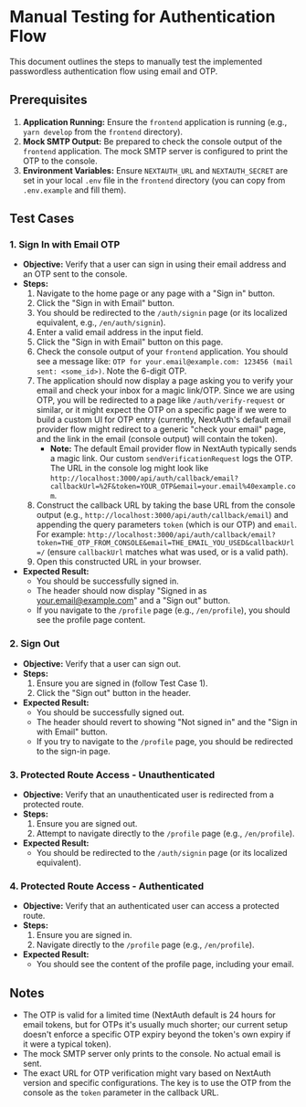 # Manual Testing for Authentication Flow

This document outlines the steps to manually test the implemented passwordless authentication flow using email and OTP.

## Prerequisites

1.  **Application Running:** Ensure the `frontend` application is running (e.g., `yarn develop` from the `frontend` directory).
2.  **Mock SMTP Output:** Be prepared to check the console output of the `frontend` application. The mock SMTP server is configured to print the OTP to the console.
3.  **Environment Variables:** Ensure `NEXTAUTH_URL` and `NEXTAUTH_SECRET` are set in your local `.env` file in the `frontend` directory (you can copy from `.env.example` and fill them).

## Test Cases

### 1. Sign In with Email OTP

*   **Objective:** Verify that a user can sign in using their email address and an OTP sent to the console.
*   **Steps:**
    1.  Navigate to the home page or any page with a "Sign in" button.
    2.  Click the "Sign in with Email" button.
    3.  You should be redirected to the `/auth/signin` page (or its localized equivalent, e.g., `/en/auth/signin`).
    4.  Enter a valid email address in the input field.
    5.  Click the "Sign in with Email" button on this page.
    6.  Check the console output of your `frontend` application. You should see a message like: `OTP for your.email@example.com: 123456 (mail sent: <some_id>)`. Note the 6-digit OTP.
    7.  The application should now display a page asking you to verify your email and check your inbox for a magic link/OTP. Since we are using OTP, you will be redirected to a page like `/auth/verify-request` or similar, or it might expect the OTP on a specific page if we were to build a custom UI for OTP entry (currently, NextAuth's default email provider flow might redirect to a generic "check your email" page, and the link in the email (console output) will contain the token).
        *   **Note:** The default Email provider flow in NextAuth typically sends a magic link. Our custom `sendVerificationRequest` logs the OTP. The URL in the console log might look like `http://localhost:3000/api/auth/callback/email?callbackUrl=%2F&token=YOUR_OTP&email=your.email%40example.com`.
    8.  Construct the callback URL by taking the base URL from the console output (e.g., `http://localhost:3000/api/auth/callback/email`) and appending the query parameters `token` (which is our OTP) and `email`. For example: `http://localhost:3000/api/auth/callback/email?token=THE_OTP_FROM_CONSOLE&email=THE_EMAIL_YOU_USED&callbackUrl=/` (ensure `callbackUrl` matches what was used, or is a valid path).
    9.  Open this constructed URL in your browser.
*   **Expected Result:**
    *   You should be successfully signed in.
    *   The header should now display "Signed in as your.email@example.com" and a "Sign out" button.
    *   If you navigate to the `/profile` page (e.g., `/en/profile`), you should see the profile page content.

### 2. Sign Out

*   **Objective:** Verify that a user can sign out.
*   **Steps:**
    1.  Ensure you are signed in (follow Test Case 1).
    2.  Click the "Sign out" button in the header.
*   **Expected Result:**
    *   You should be successfully signed out.
    *   The header should revert to showing "Not signed in" and the "Sign in with Email" button.
    *   If you try to navigate to the `/profile` page, you should be redirected to the sign-in page.

### 3. Protected Route Access - Unauthenticated

*   **Objective:** Verify that an unauthenticated user is redirected from a protected route.
*   **Steps:**
    1.  Ensure you are signed out.
    2.  Attempt to navigate directly to the `/profile` page (e.g., `/en/profile`).
*   **Expected Result:**
    *   You should be redirected to the `/auth/signin` page (or its localized equivalent).

### 4. Protected Route Access - Authenticated

*   **Objective:** Verify that an authenticated user can access a protected route.
*   **Steps:**
    1.  Ensure you are signed in.
    2.  Navigate directly to the `/profile` page (e.g., `/en/profile`).
*   **Expected Result:**
    *   You should see the content of the profile page, including your email.

## Notes

*   The OTP is valid for a limited time (NextAuth default is 24 hours for email tokens, but for OTPs it's usually much shorter; our current setup doesn't enforce a specific OTP expiry beyond the token's own expiry if it were a typical token).
*   The mock SMTP server only prints to the console. No actual email is sent.
*   The exact URL for OTP verification might vary based on NextAuth version and specific configurations. The key is to use the OTP from the console as the `token` parameter in the callback URL.
